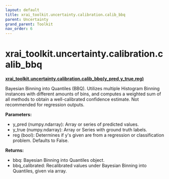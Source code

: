 ```yaml
---
layout: default
title: xrai_toolkit.uncertainty.calibration.calib_bbq
parent: Uncertainty
grand_parent: Toolkit
nav_order: 6
---
```


# xrai_toolkit.uncertainty.calibration.calib_bbq
**[xrai_toolkit.uncertainty.calibration.calib_bbq(y_pred,y_true,reg)](https://github.com/gaberamolete/xrai_toolkit/blob/main/uncertainty/calibration.py)**


Bayesian Binning into Quantiles (BBQ). Utilizes multiple Histogram Binning instances with different amounts of bins, and computes a weighted sum of all methods to obtain a well-calibrated confidence estimate. Not recommended for regression outputs.


**Parameters:**
- y_pred (numpy.ndarray): Array or series of predicted values.
- y_true (numpy.ndarray): Array or Series with ground truth labels.
- reg (bool): Determines if y's given are from a regression or classification problem. Defaults to False.

**Returns:**
- bbq: Bayesian Binning into Quantiles object.
- bbq_calibrated: Recalibrated values under Bayesian Binning into Quantiles, given via array.
